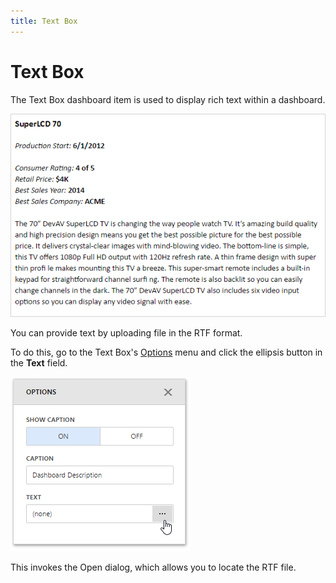 ```yaml
---
title: Text Box
---
```

# Text Box
The Text Box dashboard item is used to display rich text within a dashboard.

![wdd-text-box-rtf-example](../../../images/img125853.png)

You can provide text by uploading file in the RTF format.

To do this, go to the Text Box's [Options](../ui-elements/dashboard-item-menu.md) menu and click the ellipsis button in the **Text** field.

![wdd-textbox-add-rtf-file](../../../images/img125845.png)

This invokes the Open dialog, which allows you to locate the RTF file.